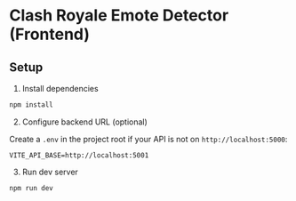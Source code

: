 # Clash Royale Emote Detector (Frontend)

## Setup

1. Install dependencies

```bash
npm install
```

2. Configure backend URL (optional)

Create a `.env` in the project root if your API is not on `http://localhost:5000`:

```
VITE_API_BASE=http://localhost:5001
```

3. Run dev server

```bash
npm run dev
```

